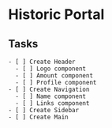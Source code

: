 # Historic Portal

## Tasks

    - [ ] Create Header
      - [ ] Logo component
      - [ ] Amount component
      - [ ] Profile component
    - [ ] Create Navigation
      - [ ] Name component
      - [ ] Links component
    - [ ] Create Sidebar
    - [ ] Create Main
